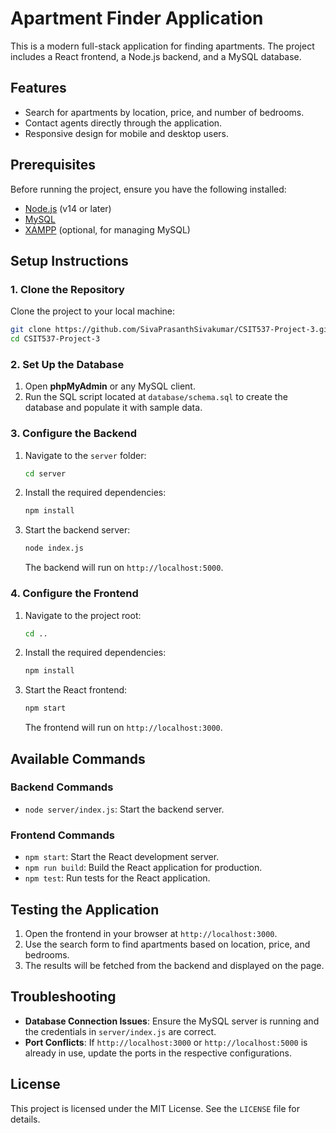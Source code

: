 # Apartment Finder Application

This is a modern full-stack application for finding apartments. The project includes a React frontend, a Node.js backend, and a MySQL database.

## Features

- Search for apartments by location, price, and number of bedrooms.
- Contact agents directly through the application.
- Responsive design for mobile and desktop users.

## Prerequisites

Before running the project, ensure you have the following installed:

- [Node.js](https://nodejs.org/) (v14 or later)
- [MySQL](https://www.mysql.com/)
- [XAMPP](https://www.apachefriends.org/) (optional, for managing MySQL)

## Setup Instructions

### 1. Clone the Repository

Clone the project to your local machine:

```bash
git clone https://github.com/SivaPrasanthSivakumar/CSIT537-Project-3.git
cd CSIT537-Project-3
```

### 2. Set Up the Database

1. Open **phpMyAdmin** or any MySQL client.
2. Run the SQL script located at `database/schema.sql` to create the database and populate it with sample data.

### 3. Configure the Backend

1. Navigate to the `server` folder:
   ```bash
   cd server
   ```
2. Install the required dependencies:
   ```bash
   npm install
   ```
3. Start the backend server:
   ```bash
   node index.js
   ```
   The backend will run on `http://localhost:5000`.

### 4. Configure the Frontend

1. Navigate to the project root:
   ```bash
   cd ..
   ```
2. Install the required dependencies:
   ```bash
   npm install
   ```
3. Start the React frontend:
   ```bash
   npm start
   ```
   The frontend will run on `http://localhost:3000`.

## Available Commands

### Backend Commands

- `node server/index.js`: Start the backend server.

### Frontend Commands

- `npm start`: Start the React development server.
- `npm run build`: Build the React application for production.
- `npm test`: Run tests for the React application.

## Testing the Application

1. Open the frontend in your browser at `http://localhost:3000`.
2. Use the search form to find apartments based on location, price, and bedrooms.
3. The results will be fetched from the backend and displayed on the page.

## Troubleshooting

- **Database Connection Issues**: Ensure the MySQL server is running and the credentials in `server/index.js` are correct.
- **Port Conflicts**: If `http://localhost:3000` or `http://localhost:5000` is already in use, update the ports in the respective configurations.

## License

This project is licensed under the MIT License. See the `LICENSE` file for details.

